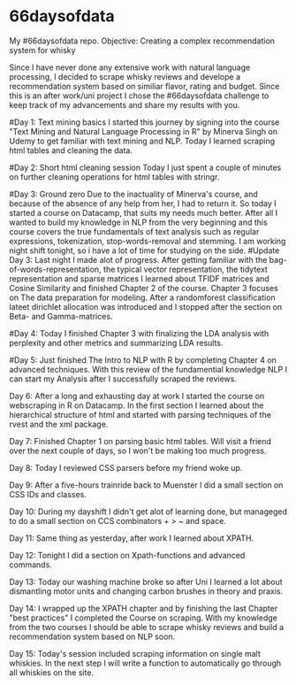# 66daysofdata
My #66daysofdata repo. Objective: Creating a complex recommendation system for whisky

Since I have never done any extensive work with natural language processing, I decided to scrape whisky reviews and develope a recommendation system based on similiar flavor, rating and budget. Since this is an after work/uni project I chose the #66daysofdata challenge to keep track of my advancements and share my results with you.

#Day 1: Text mining basics
I started this journey by signing into the course "Text Mining and Natural Language Processing in R" by Minerva Singh on Udemy to get familiar with text mining and NLP. Today I learned scraping html tables and cleaning the data.

#Day 2: Short html cleaning session
Today I just spent a couple of minutes on further cleaning operations for html tables with stringr.

#Day 3: Ground zero
Due to the inactuality of Minerva's course, and because of the absence of any help from her, I had to return it. So today I started a course on Datacamp, that suits my needs much better. After all I wanted to build my knowledge in NLP from the very beginning and this course covers the true fundamentals of text analysis such as regular expressions, tokenization, stop-words-removal and stemming. I am working night shift tonight, so i have a lot of time for studying on the side. 
#Update Day 3: 
Last night I made alot of progress. After getting familiar with the bag-of-words-representation, the typical vector representation, the tidytext representation and sparse matrices I learned about TFIDF matrices and Cosine Similarity and finished Chapter 2 of the course. Chapter 3 focuses on The data preparation for modeling. After a randomforest classification lateet dirichlet allocation was introduced and I stopped after the section on Beta- and Gamma-matrices.

#Day 4: Today I finished Chapter 3 with finalizing the LDA analysis with perplexity and other metrics and summarizing LDA results.

#Day 5: Just finished The Intro to NLP with R by completing Chapter 4 on advanced techniques. With this review of the fundamential knowledge NLP I can start my Analysis after I successfully scraped the reviews.

Day 6: After a long and exhausting day at work I started the course on webscraping in R on Datacamp. In the first section I learned about the hierarchical structure of html and started with parsing techniques of the rvest and the xml package.

Day 7: Finished Chapter 1 on parsing basic html tables. Will visit a friend over the next couple of days, so I won't be making too much progress.

Day 8: Today I reviewed CSS parsers before my friend woke up.

Day 9: After a five-hours trainride back to Muenster I did a small section on CSS IDs and classes.

Day 10: During my dayshift I didn't get alot of learning done, but manageged to do a small section on  CCS combinators + > ~ and space.

Day 11: Same thing as yesterday, after work I learned about XPATH.

Day 12: Tonight I did a section on Xpath-functions and advanced commands.

Day 13: Today our washing machine broke so after Uni I learned a lot about dismantling motor units and changing carbon brushes in theory and praxis.

Day 14: I wrapped up the XPATH chapter and by finishing the last Chapter "best practices" I completed the Course on scraping. With my knowledge from the two courses I should be able to scrape whisky reviews and build a recommendation system based on NLP soon.

Day 15: Today's session included scraping information on single malt whiskies. In the next step I will write a function to automatically go through all whiskies on the site.
